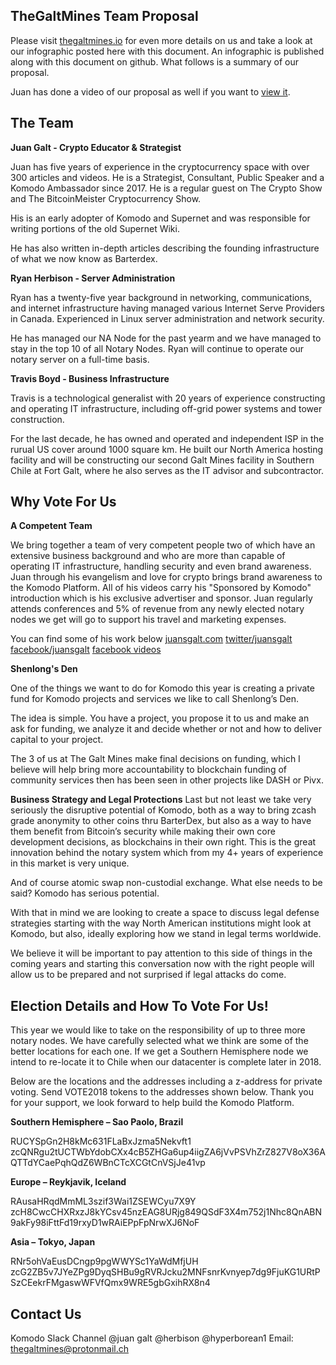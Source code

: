 ## TheGaltMines Team Proposal

Please visit [thegaltmines.io](thegaltmines.io) for even more details on us and take a look at our infographic posted here with this document. An infographic is published along with this document on github. What follows is a summary of our proposal.

Juan has done a video of our proposal as well if you want to [view it](https://www.youtube.com/watch?v=fJPG722eaeQ).

## The Team

**Juan Galt - Crypto Educator & Strategist**

Juan has five years of experience in the cryptocurrency space with over 300 articles and videos. He is a Strategist, Consultant, Public Speaker and a Komodo Ambassador since 2017. He is a regular guest on The Crypto Show and The BitcoinMeister Cryptocurrency Show.

His is an early adopter of Komodo and Supernet and was responsible for writing portions of the old Supernet Wiki.

He has also written in-depth articles describing the founding infrastructure of what we now know as Barterdex.

**Ryan Herbison - Server Administration**

Ryan has a twenty-five year background in networking, communications, and internet infrastructure having managed various Internet Serve Providers in Canada. Experienced in Linux server administration and network security.

He has managed our NA Node for the past yearm and we have managed to stay in the top 10 of all Notary Nodes. Ryan will continue to operate our notary server on a full-time basis.

**Travis Boyd - Business Infrastructure**

Travis is a technological generalist with 20 years of experience constructing and operating IT infrastructure, including off-grid power systems and tower construction.

For the last decade, he has owned and operated and independent ISP in the rurual US cover around 1000 square km.  He built our North America hosting facility and will be constructing our second Galt Mines facility in Southern Chile at Fort Galt, where he also serves as the IT advisor and subcontractor.

## Why Vote For Us

**A Competent Team**

We bring together a team of very competent people two of which have an extensive business background and who are more than capable of operating IT infrastructure, handling security and even brand awareness.  Juan through his evangelism and love for crypto brings brand awareness to the Komodo Platform. All of his videos carry his "Sponsored by Komodo" introduction which is his exclusive advertiser and sponsor. Juan regularly attends conferences and 5% of revenue from any newly elected notary nodes we get will go to support his travel and marketing expenses.

You can find some of his work below
[juansgalt.com](juansgalt.com/youtube) 
[twitter/juansgalt](twitter.com/juansgalt) 
[facebook/juansgalt](facebook.com/juansgalt)
[facebook videos](www.facebook.com/juansgalt/videos/1922442438066652/)

**Shenlong's Den**

One of the things we want to do for Komodo this year is creating a private fund for Komodo projects and services we like to call Shenlong’s Den.

The idea is simple. You have a project, you propose it to us and make an ask for funding, we analyze it and decide whether or not and how to deliver capital to your project.

The 3 of us at The Galt Mines make final decisions on funding, which I believe will help bring more accountability to blockchain funding of community services then has been seen in other projects like DASH or Pivx.

**Business Strategy and Legal Protections**
Last but not least we take very seriously the disruptive potential of Komodo, both as a way to bring zcash grade anonymity to other coins thru BarterDex, but also as a way to have them benefit from Bitcoin’s security while making their own core development decisions, as blockchains in their own right. This is the great innovation behind the notary system which from my 4+ years of experience in this market is very unique.

And of course atomic swap non-custodial exchange. What else needs to be said? Komodo has serious potential.

With that in mind we are looking to create a space to discuss legal defense strategies starting with the way North American institutions might look at Komodo, but also, ideally exploring how we stand in legal terms worldwide.

We believe it will be important to pay attention to this side of things in the coming years and starting this conversation now with the right people will allow us to be prepared and not surprised if legal attacks do come.

## Election Details and How To Vote For Us!

This year we would like to take on the responsibility of up to three more notary nodes. We have carefully selected what we think are some of the better locations for each one.  If we get a Southern Hemisphere node we intend to re-locate it to Chile when our datacenter is complete later in 2018.

Below are the locations and the addresses including a z-address for private voting. Send VOTE2018 tokens to the addresses shown below. Thank you for your support, we look forward to help build the Komodo Platform.

**Southern Hemisphere – Sao Paolo, Brazil**

RUCYSpGn2H8kMc631FLaBxJzma5Nekvft1
zcQNRgu2tUCTWbYdobCXx4cB5ZHGa6up4iigZA6jVvPSVhZrZ827V8oX36AQTTdYCaePqhQdZ6WBnCTcXCGtCnVSjJe41vp

**Europe – Reykjavik, Iceland**

RAusaHRqdMmML3szif3Wai1ZSEWCyu7X9Y
zcH8CwcCHXRxzJ8kYCsv45nzEAG8URjg849QSdF3X4m752j1Nhc8QnABN9akFy98iFttFd19rxyD1wRAiEPpFpNrwXJ6NoF

**Asia – Tokyo, Japan**

RNr5ohVaEusDCngp9pgWWYSc1YaWdMfjUH
zcG2ZB5v7JYeZPg9DyqSHBu9gRVRJcku2MNFsnrKvnyep7dg9FjuKG1URtPSzCEekrFMgaswWFVfQmx9WRE5gbGxihRX8n4

## Contact Us

Komodo Slack Channel @juan galt @herbison @hyperborean1
Email: thegaltmines@protonmail.ch


